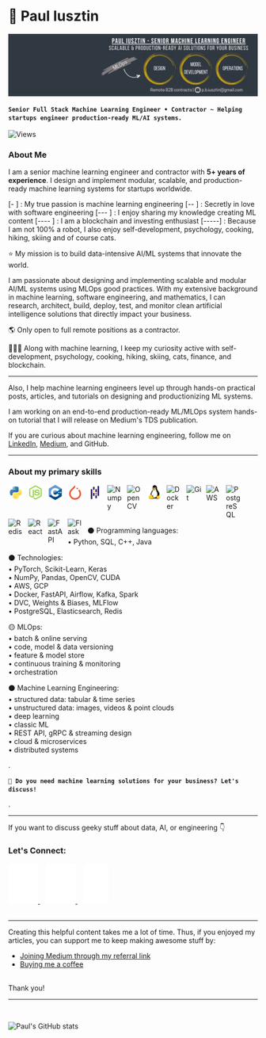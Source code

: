 # 🤖 Paul Iusztin

![Banner](/images/Banner.png)

**`Senior Full Stack Machine Learning Engineer • Contractor ~ Helping startups engineer production-ready ML/AI systems.`**
<br/>
<br/>
![Views](https://komarev.com/ghpvc/?username=IusztinPaul)


### About Me

I am a senior machine learning engineer and contractor with **5+ years of experience**. I design and implement modular, scalable, and production-ready machine learning systems for startups worldwide. 

[-    ] : My true passion is machine learning engineering
[--   ] : Secretly in love with software engineering
[---  ] : I enjoy sharing my knowledge creating ML content
[---- ] : I am a blockchain and investing enthusiast
[-----] : Because I am not 100% a robot, I also enjoy self-development, psychology, cooking, hiking, skiing and of course cats.

⭐ My mission is to build data-intensive AI/ML systems that innovate the world.<br/>

I am passionate about designing and implementing scalable and modular AI/ML systems using MLOps good practices. With my extensive background in machine learning, software engineering, and mathematics, I can research, architect, build, deploy, test, and monitor clean artificial intelligence solutions that directly impact your business.
<br/>

🌎 Only open to full remote positions as a contractor.<br/>

🚴🏼‍♂️ Along with machine learning, I keep my curiosity active with self-development, psychology, cooking, hiking, skiing, cats, finance, and blockchain.

------

Also, I help machine learning engineers level up through hands-on practical posts, articles, and tutorials on designing and productionizing ML systems.

I am working on an end-to-end production-ready ML/MLOps system hands-on tutorial that I will release on Medium's TDS publication.

If you are curious about machine learning engineering, follow me on [LinkedIn](https://www.linkedin.com/in/pauliusztin/), [Medium](https://pauliusztin.medium.com/), and GitHub.

-----

### About my primary skills

<img align="left" alt="Python" width="30px" style="padding-right:10px;" src="https://github.com/devicons/devicon/blob/master/icons/python/python-original.svg" />
<img align="left" alt="JavaScript" width="30px" style="padding-right:10px;" src="https://github.com/devicons/devicon/blob/master/icons/nodejs/nodejs-original.svg" />
<img align="left" alt="C++" width="30px" style="padding-right:10px;" src="https://github.com/devicons/devicon/blob/master/icons/cplusplus/cplusplus-original.svg" />

<img align="left" alt="Pytorch" width="30px" style="padding-right:10px;" src="https://github.com/devicons/devicon/blob/master/icons/pytorch/pytorch-original.svg" />
<img align="left" alt="Pandas" width="30px" style="padding-right:10px;" src="https://github.com/devicons/devicon/blob/master/icons/pandas/pandas-original.svg" />
<img align="left" alt="Numpy" width="30px" style="padding-right:10px;" src="https://cdn.jsdelivr.net/gh/devicons/devicon/icons/numpy/numpy-original.svg" />
<img align="left" alt="OpenCV" width="30px" style="padding-right:10px;" src="https://cdn.jsdelivr.net/gh/devicons/devicon/icons/opencv/opencv-original.svg" />

<img align="left" alt="Linux" width="30px" style="padding-right:10px;" src="https://github.com/devicons/devicon/blob/master/icons/linux/linux-original.svg" />
<img align="left" alt="Docker" width="30px" style="padding-right:10px;" src="https://cdn.jsdelivr.net/gh/devicons/devicon/icons/docker/docker-original.svg" />
<img align="left" alt="Git" width="30px" style="padding-right:10px;" src="https://cdn.jsdelivr.net/gh/devicons/devicon/icons/git/git-original.svg" />
<img align="left" alt="AWS" width="30px" style="padding-right:10px;" src="https://cdn.jsdelivr.net/gh/devicons/devicon/icons/amazonwebservices/amazonwebservices-original.svg" />

<img align="left" alt="PostgreSQL" width="30px" style="padding-right:10px;" src="https://cdn.jsdelivr.net/gh/devicons/devicon/icons/postgresql/postgresql-original.svg" />
<img align="left" alt="Redis" width="30px" style="padding-right:10px;" src="https://cdn.jsdelivr.net/gh/devicons/devicon/icons/redis/redis-original.svg" />

<img align="left" alt="React" width="30px" style="padding-right:10px;" src="https://cdn.jsdelivr.net/gh/devicons/devicon/icons/react/react-original.svg" />
<img align="left" alt="FastAPI" width="30px" style="padding-right:10px;" src="https://cdn.jsdelivr.net/gh/devicons/devicon/icons/fastapi/fastapi-original.svg" />
<img align="left" alt="Flask" width="30px" style="padding-right:10px;" src="https://cdn.jsdelivr.net/gh/devicons/devicon/icons/flask/flask-original.svg" />

<br/>
<br/>
<br/>
<br/>

⚫️ Programming languages: <br/>
• Python, SQL, C++, Java <br/>

⚫️ Technologies: <br/> 
• PyTorch, Scikit-Learn, Keras <br/>
• NumPy, Pandas, OpenCV, CUDA <br/>
• AWS, GCP <br/>
• Docker, FastAPI, Airflow, Kafka, Spark <br/>
• DVC, Weights & Biases, MLFlow <br/>
• PostgreSQL, Elasticsearch, Redis <br/>



🟡 MLOps: <br/>
• batch & online serving <br/>
• code, model & data versioning <br/>
• feature & model store <br/>
• continuous training & monitoring <br/>
• orchestration <br/>



⚫️ Machine Learning Engineering: <br/>
• structured data: tabular & time series <br/>
• unstructured data: images, videos & point clouds <br/>
• deep learning <br/>
• classic ML <br/>
• REST API, gRPC & streaming design <br/>
• cloud & microservices <br/>
• distributed systems <br/>

.

**`💬 Do you need machine learning solutions for your business? Let's discuss!`**

.

-----

If you want to discuss geeky stuff about data, AI, or engineering 👇 <br/>

### Let's Connect:

<a href="https://www.linkedin.com/in/pauliusztin">
    <picture>
      <source media="(prefers-color-scheme: dark)" srcset="./images/linkedin.svg">
      <source media="(prefers-color-scheme: light)" srcset="./images/linkedin_light.svg">
      <img alt="Shows a black logo in light color mode and a white one in dark color mode." src="./images/linkedin.svg">
    </picture>
</a>
&nbsp;&nbsp
<a href="https://pauliusztin.medium.com/">
    <picture>
      <source media="(prefers-color-scheme: dark)" srcset="./images/medium.svg">
      <source media="(prefers-color-scheme: light)" srcset="./images/medium_light.svg">
      <img alt="Shows a black logo in light color mode and a white one in dark color mode." src="./images/medium.svg">
    </picture>
</a>
&nbsp;&nbsp
<a href="mailto:p.b.iusztin@gmail.com?subject=[FromGitHub]%20ML Consultations">
    <picture>
      <source media="(prefers-color-scheme: dark)" srcset="./images/gmail.svg">
      <source media="(prefers-color-scheme: light)" srcset="./images/gmail_light.svg">
      <img alt="Shows a black logo in light color mode and a white one in dark color mode." src="./images/gmail.svg">
    </picture>
</a>

<br/>
<br/>


-----

Creating this helpful content takes me a lot of time. Thus, if you enjoyed my articles, you can support me to keep making awesome stuff by:
- [Joining Medium through my referral link](https://medium.com/membership/@pauliusztin)
- [Buying me a coffee](https://www.buymeacoffee.com/pauliusztin)

<br/>Thank you!<br/>

-----

<br/>

![Paul's GitHub stats](https://github-readme-stats.vercel.app/api?username=iusztinpaul&show_icons=true&theme=gruvbox)
